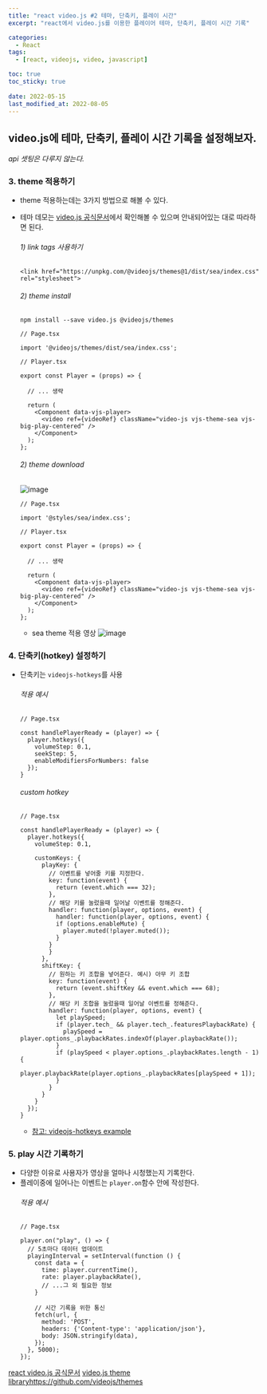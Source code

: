 ```yaml
---
title: "react video.js #2 테마, 단축키, 플레이 시간"
excerpt: "react에서 video.js를 이용한 플레이어 테마, 단축키, 플레이 시간 기록"

categories:
  - React
tags:
  - [react, videojs, video, javascript]

toc: true
toc_sticky: true
 
date: 2022-05-15
last_modified_at: 2022-08-05
---
```


## video.js에 테마, 단축키, 플레이 시간 기록을 설정해보자.

*api 셋팅은 다루지 않는다.*

### 3. theme 적용하기
  - theme 적용하는데는 3가지 방법으로 해볼 수 있다.
  - 테마 데모는 [video.js 공식문서](https://videojs.com)에서 확인해볼 수 있으며 안내되어있는 대로 따라하면 된다.
    ###### 1) link tags 사용하기
      ```tsx
      <link href="https://unpkg.com/@videojs/themes@1/dist/sea/index.css" rel="stylesheet">
      ```
    ###### 2) theme install
      ```tsx
      npm install --save video.js @videojs/themes
      ``` 

      ```tsx
      // Page.tsx

      import '@videojs/themes/dist/sea/index.css';
      ```
      ```tsx
      // Player.tsx
      
      export const Player = (props) => {

        // ... 생략

        return (
          <Component data-vjs-player>
            <video ref={videoRef} className="video-js vjs-theme-sea vjs-big-play-centered" />
          </Component>
        );
      };
      ```
    ###### 2) theme download
    ![image](https://user-images.githubusercontent.com/65106740/178009895-177b477b-3b7a-4346-b0b3-3e804352d3b7.png)
    ```tsx
    // Page.tsx

    import '@styles/sea/index.css';
    ```
    ```tsx
    // Player.tsx
    
    export const Player = (props) => {

      // ... 생략

      return (
        <Component data-vjs-player>
          <video ref={videoRef} className="video-js vjs-theme-sea vjs-big-play-centered" />
        </Component>
      );
    };
    ```
    - sea theme 적용 영상
      ![image](https://user-images.githubusercontent.com/65106740/178016183-cb7d987b-d077-43bc-9ee4-10b1cf31aa55.gif)

### 4. 단축키(hotkey) 설정하기
  - 단축키는 `videojs-hotkeys`를 사용
    ###### 적용 예시
    ```tsx
    // Page.tsx
    
    const handlePlayerReady = (player) => {
      player.hotkeys({
        volumeStep: 0.1,
        seekStep: 5,
        enableModifiersForNumbers: false
      });
    }
    ```

    ###### custom hotkey
    ```tsx
    // Page.tsx
    
    const handlePlayerReady = (player) => {
      player.hotkeys({
        volumeStep: 0.1,
        
        customKeys: {
          playKey: {
            // 이벤트를 넣어줄 키를 지정한다.
            key: function(event) {
              return (event.which === 32);
            },
            // 해당 키를 눌렀을때 일어날 이벤트를 정해준다.
            handler: function(player, options, event) {
              handler: function(player, options, event) {
              if (options.enableMute) {
                player.muted(!player.muted());
              }
            }
            }
          },
          shiftKey: { 
            // 원하는 키 조합을 넣어준다. 예시) 아무 키 조합
            key: function(event) { 
              return (event.shiftKey && event.which === 68);
            },
            // 해당 키 조합을 눌렀을때 일어날 이벤트를 정해준다.
            handler: function(player, options, event) { 
              let playSpeed;
              if (player.tech_ && player.tech_.featuresPlaybackRate) {
                playSpeed = player.options_.playbackRates.indexOf(player.playbackRate());
              }
              if (playSpeed < player.options_.playbackRates.length - 1) {
                player.playbackRate(player.options_.playbackRates[playSpeed + 1]);
              }
            }
          }
        }
      });
    }
    ```
    * [참고: videojs-hotkeys example](https://github.com/ctd1500/videojs-hotkeys/blob/master/example.html)

### 5. play 시간 기록하기
  - 다양한 이유로 사용자가 영상을 얼마나 시청했는지 기록한다.
  - 플레이중에 일어나는 이벤트는 `player.on`함수 안에 작성한다.
    ###### 적용 예시
    ```tsx
    // Page.tsx

    player.on("play", () => {
      // 5초마다 데이터 업데이트
      playingInterval = setInterval(function () {
        const data = {
          time: player.currentTime(),
          rate: player.playbackRate(),
          // ...그 외 필요한 정보
        }

        // 시간 기록을 위한 통신
        fetch(url, {
          method: 'POST',
          headers: {'Content-type': 'application/json'},
          body: JSON.stringify(data),
        });
      }, 5000);
    });
    ```


[react video.js 공식문서](https://videojs.com/guides/react/)
[video.js theme libraryhttps://github.com/videojs/themes](https://github.com/videojs/themes)